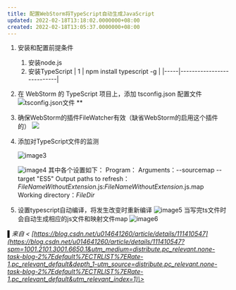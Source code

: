 ```yaml
---
title: 配置WebStorm将TypeScript自动生成JavaScript
updated: 2022-02-18T13:18:02.0000000+08:00
created: 2022-02-18T13:05:37.0000000+08:00
---
```


1.  安装和配置前提条件
    1.  安装node.js
    2.  安装TypeScript
| 1   | npm install typescript -g |
|-----|---------------------------|

3.  在 WebStorm 的 TypeScript 项目上，添加 tsconfig.json 配置文件
![tsconfig.json文件](https://gitee.com/xiedali/my-images/raw/master/image1-7.png)
**

2.  确保WebStorm的插件FileWatcher有效（缺省WebStorm的启用这个插件的）
![](https://gitee.com/xiedali/my-images/raw/master/image2-3.png)

5. 添加对TypeScript文件的监测

   ![image3](https://gitee.com/xiedali/my-images/raw/master/image3.png)

   ![image4](https://gitee.com/xiedali/my-images/raw/master/image4.png)
   其中各个设置如下：
   Program：
   Arguments：--sourcemap --target "ES5"
   Output paths to refresh：$FileNameWithoutExtension$.js:$FileNameWithoutExtension$.js.map
   Working directory：$FileDir$

4.  设置typescript自动编译，将发生改变时重新编译
![image5](https://gitee.com/xiedali/my-images/raw/master/image5.png)
当写完ts文件时会自动生成相应的js文件和映射文件map
![image6](https://gitee.com/xiedali/my-images/raw/master/image6.png)

*▌来自 \< [https://blog.csdn.net/u014641260/article/details/111410547](https://blog.csdn.net/u014641260/article/details/111410547?spm=1001.2101.3001.6650.1&utm_medium=distribute.pc_relevant.none-task-blog-2%7Edefault%7ECTRLIST%7ERate-1.pc_relevant_default&depth_1-utm_source=distribute.pc_relevant.none-task-blog-2%7Edefault%7ECTRLIST%7ERate-1.pc_relevant_default&utm_relevant_index=1)\>*

